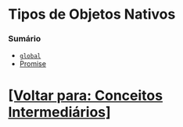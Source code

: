 # Tipos de Objetos Nativos

### Sumário

- [`global`](./1-global/1-global.md)
- [Promise](./2-promise/1-promise.md)

# [[Voltar para: Conceitos Intermediários]](../../conceitos-intermediarios.md)